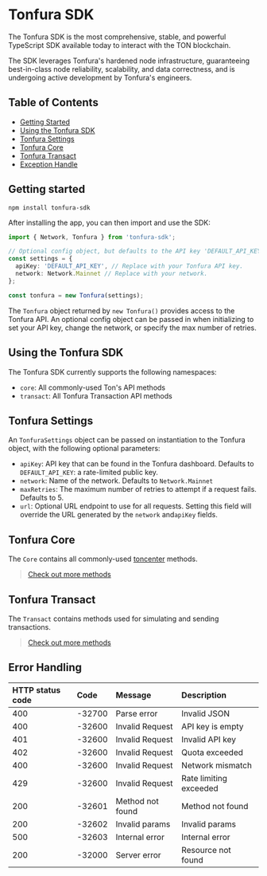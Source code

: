 # Tonfura SDK

The Tonfura SDK is the most comprehensive, stable, and powerful TypeScript SDK available today to interact with the TON blockchain.

The SDK leverages Tonfura's hardened node infrastructure, guaranteeing best-in-class node reliability, scalability, and data correctness, and is undergoing active development by Tonfura's engineers.

## Table of Contents

- [Getting Started](#getting-started)
- [Using the Tonfura SDK](#using-the-tonfura-sdk)
- [Tonfura Settings](#tonfura-settings)
- [Tonfura Core](#tonfura-core)
- [Tonfura Transact](#tonfura-transact)
- [Exception Handle](#exception-handle)

<a name="getting-started"></a>

## Getting started

```
npm install tonfura-sdk
```

After installing the app, you can then import and use the SDK:

```ts
import { Network, Tonfura } from 'tonfura-sdk';

// Optional config object, but defaults to the API key 'DEFAULT_API_KEY' and Network 'mainnet'.
const settings = {
  apiKey: 'DEFAULT_API_KEY', // Replace with your Tonfura API key.
  network: Network.Mainnet // Replace with your network.
};

const tonfura = new Tonfura(settings);
```

The `Tonfura` object returned by `new Tonfura()` provides access to the Tonfura API. An optional config object can be passed in when initializing to set your API key, change the network, or specify the max number of retries.

<a name="using-the-tonfura-sdk"></a>

## Using the Tonfura SDK

The Tonfura SDK currently supports the following namespaces:

- `core`: All commonly-used Ton's API methods
- `transact`: All Tonfura Transaction API methods

<a name="tonfura-settings"></a>

## Tonfura Settings

An `TonfuraSettings` object can be passed on instantiation to the Tonfura object, with the following optional parameters:

- `apiKey`: API key that can be found in the Tonfura dashboard. Defaults to `DEFAULT_API_KEY`: a rate-limited public key.
- `network`: Name of the network. Defaults to `Network.Mainnet`
- `maxRetries`: The maximum number of retries to attempt if a request fails. Defaults to 5.
- `url`: Optional URL endpoint to use for all requests. Setting this field will override the URL generated by the `network` and`apiKey` fields.

<a name="tonfura-core"></a>

## Tonfura Core

The `Core` contains all commonly-used [toncenter](https://toncenter.com/api/v2/#/accounts) methods.

> [Check out more methods](https://github.com/frigatebird-studio/tonfura-sdk/blob/main/docs-md/classes/Core.md#methods)

<a name="tonfura-transact"></a>

## Tonfura Transact

The `Transact` contains methods used for simulating and sending transactions.

> [Check out more methods](https://github.com/frigatebird-studio/tonfura-sdk/blob/main/docs-md/classes/Transact.md#methods)

<a name="exception-handle"></a>

## Error Handling

| HTTP status code | Code   | Message          | Description            |
| :--------------- | :----- | :--------------- | :--------------------- |
| 400              | -32700 | Parse error      | Invalid JSON           |
| 400              | -32600 | Invalid Request  | API key is empty       |
| 401              | -32600 | Invalid Request  | Invalid API key        |
| 402              | -32600 | Invalid Request  | Quota exceeded         |
| 400              | -32600 | Invalid Request  | Network mismatch       |
| 429              | -32600 | Invalid Request  | Rate limiting exceeded |
| 200              | -32601 | Method not found | Method not found       |
| 200              | -32602 | Invalid params   | Invalid params         |
| 500              | -32603 | Internal error   | Internal error         |
| 200              | -32000 | Server error     | Resource not found     |
